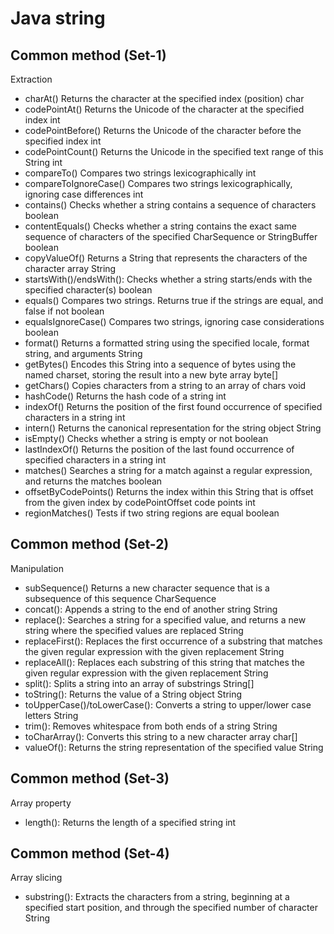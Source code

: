 # Java string 

## Common method (Set-1)
Extraction 
  - charAt()	Returns the character at the specified index (position)	char
  - codePointAt()	Returns the Unicode of the character at the specified index	int
  - codePointBefore()	Returns the Unicode of the character before the specified index	int
  - codePointCount()	Returns the Unicode in the specified text range of this String	int
  - compareTo()	Compares two strings lexicographically	int
  - compareToIgnoreCase()	Compares two strings lexicographically, ignoring case differences	int
  - contains()	Checks whether a string contains a sequence of characters	boolean
  - contentEquals()	Checks whether a string contains the exact same sequence of characters of the specified CharSequence or StringBuffer	boolean
  - copyValueOf()	Returns a String that represents the characters of the character array	String
  - startsWith()/endsWith():	Checks whether a string starts/ends with the specified character(s)	boolean
  - equals()	Compares two strings. Returns true if the strings are equal, and false if not	boolean
  - equalsIgnoreCase()	Compares two strings, ignoring case considerations	boolean
  - format()	Returns a formatted string using the specified locale, format string, and arguments	String
  - getBytes()	Encodes this String into a sequence of bytes using the named charset, storing the result into a new byte array	byte[]
  - getChars()	Copies characters from a string to an array of chars	void
  - hashCode()	Returns the hash code of a string	int
  - indexOf()	Returns the position of the first found occurrence of specified characters in a string	int
 - intern()	Returns the canonical representation for the string object	String
  - isEmpty()	Checks whether a string is empty or not	boolean
  - lastIndexOf()	Returns the position of the last found occurrence of specified characters in a string	int
  - matches()	Searches a string for a match against a regular expression, and returns the matches	boolean
  - offsetByCodePoints()	Returns the index within this String that is offset from the given index by codePointOffset code points	int
 - regionMatches()	Tests if two string regions are equal	boolean


## Common method (Set-2)
Manipulation
  - subSequence()	Returns a new character sequence that is a subsequence of this sequence	CharSequence
  - concat():	Appends a string to the end of another string	String
  - replace():	Searches a string for a specified value, and returns a new string where the specified values are replaced	String
  - replaceFirst():	Replaces the first occurrence of a substring that matches the given regular expression with the given replacement	String
  - replaceAll():	Replaces each substring of this string that matches the given regular expression with the given replacement	String
  - split():	Splits a string into an array of substrings	String[]
  - toString():	Returns the value of a String object	String
  - toUpperCase()/toLowerCase(): Converts a string to upper/lower case letters	String
  - trim():	Removes whitespace from both ends of a string	String
  - toCharArray():	Converts this string to a new character array	char[]
  - valueOf():	Returns the string representation of the specified value	String

## Common method (Set-3)
Array property
  - length(): Returns the length of a specified string	int

## Common method (Set-4)
Array slicing 
  - substring(): Extracts the characters from a string, beginning at a specified start position, and through the specified number of character	String